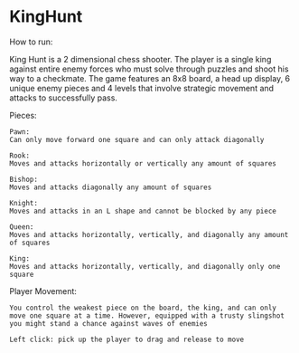 # KingHunt

How to run:
	

King Hunt is a 2 dimensional chess shooter. The player is a single king against entire enemy forces who must solve through puzzles and shoot his way to a checkmate. The game features an 8x8 board, a head up display, 6 unique enemy pieces and 4 levels that involve strategic movement and attacks to successfully pass.

Pieces:

	Pawn:
	Can only move forward one square and can only attack diagonally 

	Rook:
	Moves and attacks horizontally or vertically any amount of squares

	Bishop:
	Moves and attacks diagonally any amount of squares 

	Knight:
	Moves and attacks in an L shape and cannot be blocked by any piece

	Queen:
	Moves and attacks horizontally, vertically, and diagonally any amount of squares

	King:
	Moves and attacks horizontally, vertically, and diagonally only one square


Player Movement:

	You control the weakest piece on the board, the king, and can only move one square at a time. However, equipped with a trusty slingshot you might stand a chance against waves of enemies

	Left click: pick up the player to drag and release to move 

 

